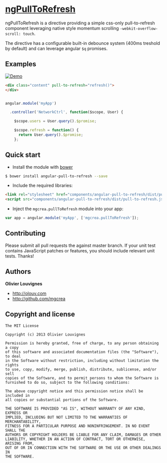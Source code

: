 # [ngPullToRefresh](http://mgcrea.github.com/angular-pull-to-refresh)

ngPullToRefresh is a directive providing a simple css-only pull-to-refresh component leveraging native style momentum scrolling `-webkit-overflow-scroll: touch`.

The directive has a configurable built-in debounce system (400ms treshold by default) and can leverage angular `$q` promises.

## Examples

[![Demo](http://mgcrea.github.io/angular-pull-to-refresh/demo.gif)](http://mgcrea.github.com/angular-pull-to-refresh)


``` html
<div class="content" pull-to-refresh="refresh()">
</div>
```

``` javascript

angular.module('myApp')

  .controller('NetworkCtrl', function($scope, User) {

    $scope.users = User.query().$promise;

    $scope.refresh = function() {
      return User.query().$promise;
    };

```


## Quick start

+ Install the module with [bower](http://bower.io/)

``` bash
$ bower install angular-pull-to-refresh --save
```

+ Include the required libraries:

>
``` html
<link rel="stylesheet" href="components/angular-pull-to-refresh/dist/pull-to-refresh.css">
<script src="components/angular-pull-to-refresh/dist/pull-to-refresh.js"></script>
```

+ Inject the `mgcrea.pullToRefresh` module into your app:

>
``` javascript
var app = angular.module('myApp', ['mgcrea.pullToRefresh']);
```



## Contributing

Please submit all pull requests the against master branch. If your unit test contains JavaScript patches or features, you should include relevant unit tests. Thanks!



## Authors

**Olivier Louvignes**

+ http://olouv.com
+ http://github.com/mgcrea



## Copyright and license

	The MIT License

	Copyright (c) 2013 Olivier Louvignes

	Permission is hereby granted, free of charge, to any person obtaining a copy
	of this software and associated documentation files (the "Software"), to deal
	in the Software without restriction, including without limitation the rights
	to use, copy, modify, merge, publish, distribute, sublicense, and/or sell
	copies of the Software, and to permit persons to whom the Software is
	furnished to do so, subject to the following conditions:

	The above copyright notice and this permission notice shall be included in
	all copies or substantial portions of the Software.

	THE SOFTWARE IS PROVIDED "AS IS", WITHOUT WARRANTY OF ANY KIND, EXPRESS OR
	IMPLIED, INCLUDING BUT NOT LIMITED TO THE WARRANTIES OF MERCHANTABILITY,
	FITNESS FOR A PARTICULAR PURPOSE AND NONINFRINGEMENT. IN NO EVENT SHALL THE
	AUTHORS OR COPYRIGHT HOLDERS BE LIABLE FOR ANY CLAIM, DAMAGES OR OTHER
	LIABILITY, WHETHER IN AN ACTION OF CONTRACT, TORT OR OTHERWISE, ARISING FROM,
	OUT OF OR IN CONNECTION WITH THE SOFTWARE OR THE USE OR OTHER DEALINGS IN
	THE SOFTWARE.
